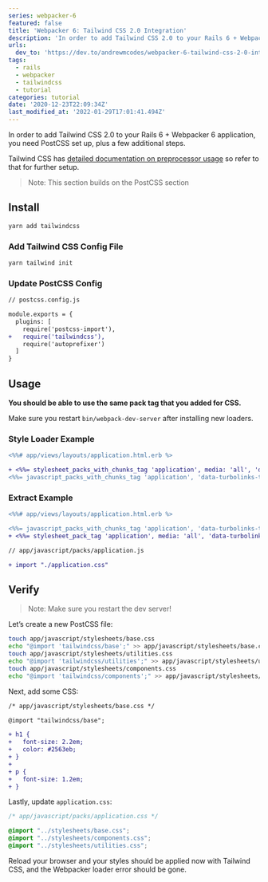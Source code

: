 ```yaml
---
series: webpacker-6
featured: false
title: 'Webpacker 6: Tailwind CSS 2.0 Integration'
description: 'In order to add Tailwind CSS 2.0 to your Rails 6 + Webpacker 6 application, you need PostCSS set up,...'
urls:
  dev_to: 'https://dev.to/andrewmcodes/webpacker-6-tailwind-css-2-0-integration-3oe6'
tags:
  - rails
  - webpacker
  - tailwindcss
  - tutorial
categories: tutorial
date: '2020-12-23T22:09:34Z'
last_modified_at: '2022-01-29T17:01:41.494Z'
---
```


In order to add Tailwind CSS 2.0 to your Rails 6 + Webpacker 6 application, you need PostCSS set up, plus a few additional steps.

Tailwind CSS has [detailed documentation on preprocessor usage][1] so refer to that for further setup.

> Note: This section builds on the PostCSS section

## Install

```bash
yarn add tailwindcss
```

### Add Tailwind CSS Config File

```bash
yarn tailwind init
```

### Update PostCSS Config

```diff
// postcss.config.js

module.exports = {
  plugins: [
    require('postcss-import'),
+   require('tailwindcss'),
    require('autoprefixer')
  ]
}
```

## Usage

**You should be able to use the same pack tag that you added for CSS.**

Make sure you restart `bin/webpack-dev-server` after installing new loaders.

### Style Loader Example

```diff
<%%# app/views/layouts/application.html.erb %>

+ <%%= stylesheet_packs_with_chunks_tag 'application', media: 'all', 'data-turbolinks-track': 'reload' %>
<%%= javascript_packs_with_chunks_tag 'application', 'data-turbolinks-track': 'reload' %>
```

### Extract Example

```diff
<%%# app/views/layouts/application.html.erb %>

<%%= javascript_packs_with_chunks_tag 'application', 'data-turbolinks-track': 'reload' %>
+ <%%= stylesheet_pack_tag 'application', media: 'all', 'data-turbolinks-track': 'reload' %>
```

```diff
// app/javascript/packs/application.js

+ import "./application.css"
```

## Verify

> Note: Make sure you restart the dev server!

Let’s create a new PostCSS file:

```bash
touch app/javascript/stylesheets/base.css
echo "@import 'tailwindcss/base';" >> app/javascript/stylesheets/base.css
touch app/javascript/stylesheets/utilities.css
echo "@import 'tailwindcss/utilities';" >> app/javascript/stylesheets/utilities.css
touch app/javascript/stylesheets/components.css
echo "@import 'tailwindcss/components';" >> app/javascript/stylesheets/components.css
```

Next, add some CSS:

```diff
/* app/javascript/stylesheets/base.css */

@import "tailwindcss/base";

+ h1 {
+   font-size: 2.2em;
+   color: #2563eb;
+ }
+
+ p {
+   font-size: 1.2em;
+ }
```

Lastly, update `application.css`:

```css
/* app/javascript/packs/application.css */

@import "../stylesheets/base.css";
@import "../stylesheets/components.css";
@import "../stylesheets/utilities.css";
```

Reload your browser and your styles should be applied now with Tailwind CSS, and the Webpacker loader error should be gone.

[1]: https://tailwindcss.com/docs/using-with-preprocessors
